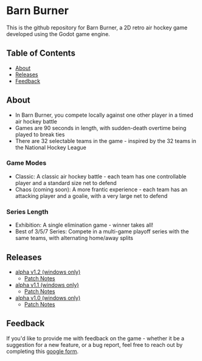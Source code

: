 # Barn Burner

This is the github repository for Barn Burner, a 2D retro air hockey game developed using the Godot game engine.

## Table of Contents

* [About](#about)
* [Releases](#releases)
* [Feedback](#feedback)

## About

* In Barn Burner, you compete locally against one other player in a timed air hockey battle
* Games are 90 seconds in length, with sudden-death overtime being played to break ties
* There are 32 selectable teams in the game - inspired by the 32 teams in the National Hockey League

### Game Modes

* Classic: A classic air hockey battle - each team has one controllable player and a standard size net to defend
* Chaos (coming soon): A more frantic experience - each team has an attacking player and a goalie, with a very large net to defend

### Series Length

* Exhibition: A single elimination game - winner takes all!
* Best of 3/5/7 Series: Compete in a multi-game playoff series with the same teams, with alternating home/away splits

## Releases

* [alpha v1.2 (windows only)](Builds/BarnBurner_alphav1.2.exe)
	* [Patch Notes](Docs/alpha_v1.2.md)
* [alpha v1.1 (windows only)](Builds/BarnBurner_alphav1.1.exe)
	* [Patch Notes](Docs/alpha_v1.1.md)
* [alpha v1.0 (windows only)](Builds/BarnBurner_alphav1.0.exe)
	* [Patch Notes](Docs/alpha_v1.0.md)

## Feedback

If you'd like to provide me with feedback on the game - whether it be a suggestion for a new feature,
or a bug report, feel free to reach out by completing this <a href="https://forms.gle/pC4UamHsJSf7qScC9">google form</a>. 

